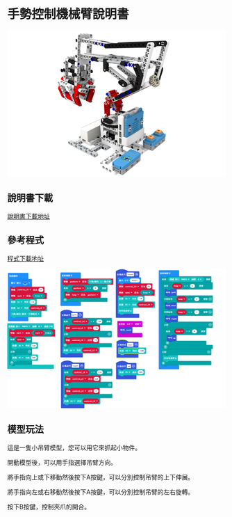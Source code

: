 # 手勢控制機械臂說明書

![](./instruction1/01_claw.png)

## 說明書下載

[說明書下載地址]()

## 參考程式

[程式下載地址]()

![](./instruction1/01_clawcode.png)

## 模型玩法

這是一隻小吊臂模型，您可以用它來抓起小物件。

開動模型後，可以用手指選擇吊臂方向。

將手指向上或下移動然後按下A按鍵，可以分別控制吊臂的上下伸展。

將手指向左或右移動然後按下A按鍵，可以分別控制吊臂的左右旋轉。

按下B按鍵，控制夾爪的開合。
